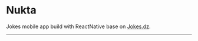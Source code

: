 Nukta
===================

Jokes mobile app build with ReactNative base on [Jokes.dz](https://github.com/algeriatech/jokes.dz).

----------
